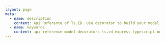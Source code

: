 ```yaml
---
layout: page
meta:
  - name: description
    content: Api Reference of Ts.ED. Use decorator to build your model and map data.
  - name: keywords
    content: api reference model decorators ts.ed express typescript node.js javascript jsonschema json mapper serialization deserialization
---
```


<script setup>
import {data} from './api.data';
</script>

<Api :modules="data.modules" :symbol-types="data.symbolTypes"  />

